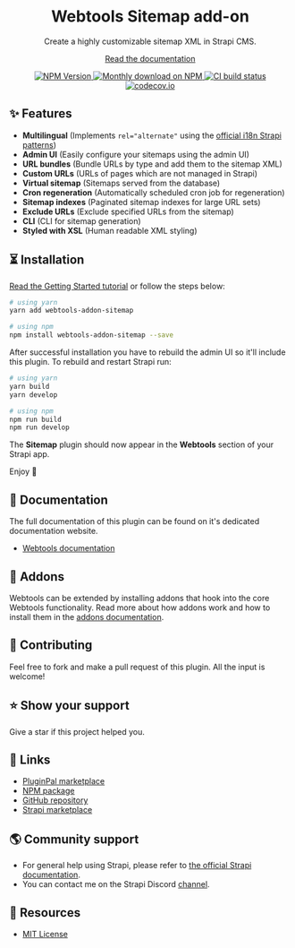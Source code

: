 <div align="center">
<h1>Webtools Sitemap add-on</h1>
	
<p style="margin-top: 0;">Create a highly customizable sitemap XML in Strapi CMS.</p>

<a href="https://docs.pluginpal.io/webtools/addons/sitemap">Read the documentation</a>
	
<p>
  <a href="https://www.npmjs.org/package/webtools-addon-sitemap">
    <img src="https://img.shields.io/npm/v/webtools-addon-sitemap/latest.svg" alt="NPM Version" />
  </a>
  <a href="https://www.npmjs.org/package/webtools-addon-sitemap">
    <img src="https://img.shields.io/npm/dm/webtools-addon-sitemap" alt="Monthly download on NPM" />
  </a>
  <a href="https://codecov.io/gh/pluginpal/strapi-webtools">
    <img src="https://img.shields.io/github/actions/workflow/status/pluginpal/strapi-webtools/tests.yml?branch=master" alt="CI build status" />
  </a>
  <a href="https://codecov.io/gh/pluginpal/strapi-webtools">
    <img src="https://codecov.io/gh/pluginpal/strapi-webtools/coverage.svg?branch=master" alt="codecov.io" />
  </a>
</p>
</div>

## ✨ Features

- **Multilingual** (Implements `rel="alternate"` using the [official i18n Strapi patterns](https://docs.strapi.io/dev-docs/i18n))
- **Admin UI** (Easily configure your sitemaps using the admin UI)
- **URL bundles** (Bundle URLs by type and add them to the sitemap XML)
- **Custom URLs** (URLs of pages which are not managed in Strapi)
- **Virtual sitemap** (Sitemaps served from the database)
- **Cron regeneration** (Automatically scheduled cron job for regeneration)
- **Sitemap indexes** (Paginated sitemap indexes for large URL sets)
- **Exclude URLs** (Exclude specified URLs from the sitemap)
- **CLI** (CLI for sitemap generation)
- **Styled with XSL** (Human readable XML styling)

## ⏳ Installation

[Read the Getting Started tutorial](https://docs.pluginpal.io/webtools/addons/sitemap) or follow the steps below:

```bash
# using yarn
yarn add webtools-addon-sitemap

# using npm
npm install webtools-addon-sitemap --save
```

After successful installation you have to rebuild the admin UI so it'll include this plugin. To rebuild and restart Strapi run:

```bash
# using yarn
yarn build
yarn develop

# using npm
npm run build
npm run develop
```

The **Sitemap** plugin should now appear in the **Webtools** section of your Strapi app.

Enjoy 🎉

## 📓 Documentation

The full documentation of this plugin can be found on it's dedicated documentation website.

- [Webtools documentation](https://docs.pluginpal.io/webtools)

## 🔌 Addons

Webtools can be extended by installing addons that hook into the core Webtools functionality. Read more about how addons work and how to install them in the [addons documentation](https://docs.pluginpal.io/webtools/addons).

## 🤝 Contributing

Feel free to fork and make a pull request of this plugin. All the input is welcome!

## ⭐️ Show your support

Give a star if this project helped you.

## 🔗 Links

- [PluginPal marketplace](https://www.pluginpal.io/plugin/webtools)
- [NPM package](https://www.npmjs.com/package/webtools-addon-sitemap)
- [GitHub repository](https://github.com/pluginpal/strapi-webtools)
- [Strapi marketplace](https://market.strapi.io/plugins/@pluginpal-webtools-core)

## 🌎 Community support

- For general help using Strapi, please refer to [the official Strapi documentation](https://strapi.io/documentation/).
- You can contact me on the Strapi Discord [channel](https://discord.strapi.io/).

## 📝 Resources

- [MIT License](https://github.com/pluginpal/strapi-webtools/blob/master/LICENSE.md)
